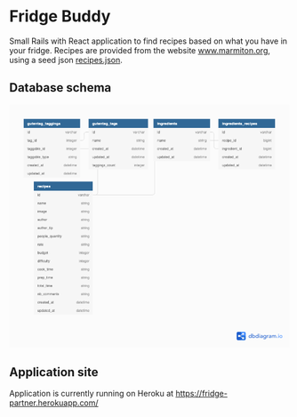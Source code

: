 # Fridge Buddy

Small Rails with React application to find recipes based on what you have in your fridge. Recipes are provided from the website www.marmiton.org, using a seed json [recipes.json](http://d1sf7nqdl8wqk.cloudfront.net/recipes.json.gz). 


## Database schema

![Database Schema](Fridge%20Buddy.png)


## Application site

Application is currently running on Heroku at https://fridge-partner.herokuapp.com/
